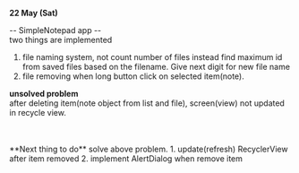 **22 May (Sat)**  

-- SimpleNotepad app --  
two things are implemented
1. file naming system, not count number of files instead find maximum id from saved files based on the filename. Give next digit for new file name
2. file removing when long button click on selected item(note).

**unsolved problem**  
after deleting item(note object from list and file), screen(view) not updated in recycle view.

<br>
<Br>
**Next thing to do**  
solve above problem. 
1. update(refresh) RecyclerView after item removed  
2. implement AlertDialog when remove item
